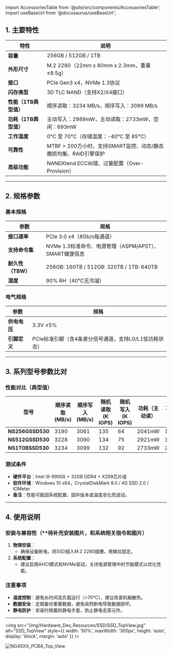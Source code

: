 import AccessoriesTable from '@site/src/components/AccessoriesTable';
import useBaseUrl from '@docusaurus/useBaseUrl';

## 1. 主要特性
| 特性                  | 说明                                                         |
| --------------------- | ------------------------------------------------------------ |
| **容量**              | 256GB / 512GB / 1TB                                          |
| **外形尺寸**          | M.2 2280（22mm x 80mm x 2.3mm，重量≤9.5g）                   |
| **接口**              | PCIe Gen3 x4，NVMe 1.3协议                                   |
| **闪存类型**          | 3D TLC NAND（支持X2/X4接口）                                 |
| **性能（1TB典型值）** | 顺序读取：3234 MB/s，顺序写入：3099 MB/s                     |
| **功耗（1TB典型值）** | 主动写入：2989mW，主动读取：2733mW，空闲：693mW              |
| **工作温度**          | 0°C 至 70°C（存储温度：-40°C 至 85°C）                       |
| **可靠性**            | MTBF > 200万小时，支持SMART监控、动态/静态磨损均衡、RAID引擎保护 |
| **高级功能**          | NANDXtend ECC纠错、过量配置（Over-Provision）                |

---

## 2. 规格参数
### 基本规格
| 参数              | 规格                                                   |
| ----------------- | ------------------------------------------------------ |
| **接口速率**      | PCIe 3.0 x4（8Gb/s每通道）                             |
| **支持命令集**    | NVMe 1.3标准命令、电源管理（ASPM/APST）、SMART健康信息 |
| **耐久性（TBW）** | 256GB: 160TB / 512GB: 320TB / 1TB: 640TB               |
| **湿度**          | 90% RH（40°C无冷凝）                                   |

### 电气规格
| 参数         | 规格                                                   |
| ------------ | ------------------------------------------------------ |
| **供电电压** | 3.3V ±5%                                               |
| **引脚定义** | PCIe标准引脚（含4条差分信号通道，支持L0/L1低功耗状态） |

---



## 3. 系列型号参数比对

### 性能对比（典型值）
| 型号             | 顺序读取 (MB/s) | 顺序写入 (MB/s) | 随机读取 (K IOPS) | 随机写入 (K IOPS) | 功耗（主动读） | 功耗（主动写） |
| ---------------- | --------------- | --------------- | ----------------- | ----------------- | -------------- | -------------- |
| **NS256GSSD530** | 3190            | 3061            | 135               | 64                | 2041mW         | 1423mW         |
| **NS512GSSD530** | 3228            | 3090            | 134               | 75                | 2921mW         | 1598mW         |
| **NS1T0BSSD530** | 3234            | 3099            | 132               | 92                | 2733mW         | 2989mW         |

### 测试条件
- **硬件平台**：Intel i9-9900X + 32GB DDR4 + X299芯片组  
- **软件环境**：Windows 10 x64，CrystalDiskMark 8.0 / AS SSD 2.0 / IOMeter  
- **备注**：性能可能因系统配置、固件版本或温度变化而波动。

---

## 4. 使用说明
### 安装与兼容性（**待补充安装图片，和系统相关指令和图片）
1. **物理安装**：  
   - 确保设备断电，将SSD插入M.2 2280插槽，用螺丝固定。  
2. **系统配置**：  
   - 建议启用AHCI模式和NVMe驱动，关闭电源管理中的节能模式以优化性能。  

### 注意事项
- **温度控制**：避免长时间高负载运行（>70°C），建议改善机箱散热。  
- **数据安全**：定期备份重要数据，避免突然断电导致数据损坏。  
- **静电防护**：安装时佩戴防静电手套，防止静电击穿元件。

---

<img 
src="/img/Hardware_Dev_Resources/SSD/SSD_TopView.jpg"
  alt="SSD_TopView" 
  style={{
    width: '50%',
    maxWidth: '300px',
    height: 'auto',
    display: 'block',
    margin: 'auto'
  }}
/>

<div style={{ display: 'grid', gridTemplateColumns: '1fr', gap: '20px', justifyContent: 'center', alignItems: 'center' }}>
  <img src={useBaseUrl('/img/Hardware_Guide/Edge_AI_Box/HardwareConnection/NG45XX_PCBA_Top_View.jpg')} alt="NG45XX_PCBA_Top_View" style={{ height: '400px', objectFit: 'contain', margin: '0 auto' }} />
</div>